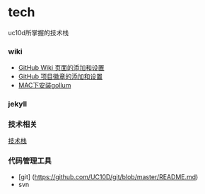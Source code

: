 # tech
uc10d所掌握的技术栈

### wiki

* [GitHub Wiki 页面的添加和设置](https://juejin.im/post/5a3216c8f265da43333e6b54)
* [GitHub 项目徽章的添加和设置](https://juejin.im/post/5a32157c6fb9a0450b6667ac)
* [MAC下安装gollum](https://www.coolskill.net/article/install-gollum-4-mac.htm)

### jekyll

### 技术相关
[技术栈](https://github.com/UC10D/tech/wiki)

### 代码管理工具

* [git] (https://github.com/UC10D/git/blob/master/README.md)
* svn

